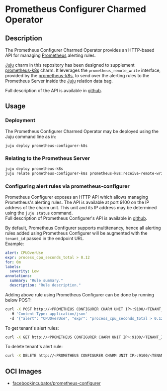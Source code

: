 # Prometheus Configurer Charmed Operator

## Description

The Prometheus Configurer Charmed Operator provides an HTTP-based API for managing 
[Prometheus](https://prometheus.io) alerting rules.

[Juju](https://juju.is/) charm in this repository has been designed to supplement 
[prometheus-k8s] charm. It leverages the `prometheus_remote_write` interface, provided by the 
[prometheus-k8s], to send over the alerting rules to the Prometheus Server inside the 
[Juju](https://juju.is/) relation data bag.

Full description of the API is available in [github].

[prometheus-k8s]: https://github.com/canonical/prometheus-k8s-operator
[github]: https://github.com/facebookarchive/prometheus-configmanager/blob/main/prometheus/docs/swagger.yaml

## Usage

### Deployment

The Prometheus Configurer Charmed Operator may be deployed using the Juju command line as in:

```bash
juju deploy prometheus-configurer-k8s
```

### Relating to the Prometheus Server

```bash
juju deploy prometheus-k8s
juju relate prometheus-configurer-k8s prometheus-k8s:receive-remote-write
```

### Configuring alert rules via prometheus-configurer

Prometheus Configurer exposes an HTTP API which allows managing Prometheus's alerting rules.
The API is available at port 9100 on the IP address of the charm unit. This unit and its IP address
may be determined using the `juju status` command.<br>
Full description of Prometheus Configurer's API is available in
[github](https://github.com/facebookarchive/prometheus-configmanager/blob/main/prometheus/docs/swagger-v1.yml).

By default, Prometheus Configurer supports multitenancy, hence all alerting rules added using
Prometheus Configurer will be augmented with the `tenant_id` passed in the endpoint URL.<br>
Example:

```yaml
alert: CPUOverUse
expr: process_cpu_seconds_total > 0.12
for: 0m
labels:
  severity: Low
annotations:
  summary: "Rule summary."
  description: "Rule description."
```

Adding above rule using Prometheus Configurer can be done by running below POST:

```bash
curl -X POST http://<PROMETHEUS CONFIGURER CHARM UNIT IP>:9100/<TENANT_ID>/alert 
  -H 'Content-Type: application/json' 
  -d '{"alert": "CPUOverUse", "expr": "process_cpu_seconds_total > 0.12", "for": "0m", "labels": {"severity": "Low"}, "annotations": {"summary": "Rule summary.", "description": "Rule description."}}'
```

To get tenant's alert rules:

```bash
curl -X GET http://<PROMETHEUS CONFIGURER CHARM UNIT IP>:9100/<TENANT_ID>/alert
```

To delete tenant's alert rule:

```bash
curl -X DELETE http://<PROMETHEUS CONFIGURER CHARM UNIT IP>:9100/<TENANT_ID>/alert?alert_name=<RULE_NAME>
```

## OCI Images

- [facebookincubator/prometheus-configurer](https://hub.docker.com/r/facebookincubator/prometheus-configurer)
